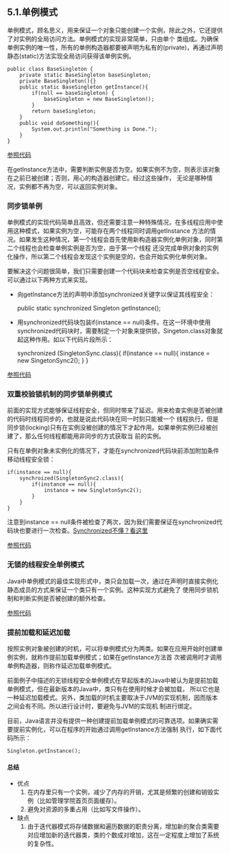 ## 5.1.单例模式
单例模式，顾名思义，用来保证一个对象只能创建一个实例，除此之外，它还提供了对实例的全局访问方法。单例模式的实现非常简单，只由单个
类组成。为确保单例实例的唯一性，所有的单例构造器都要被声明为私有的(private)，再通过声明静态(static)方法实现全局访问获得该单例实例。

    public class BaseSingleton {
        private static BaseSingleton baseSingleton;
        private BaseSingleton(){}
        public static BaseSingleton getInstance(){
            if(null == baseSingleton) {
                baseSingleton = new BaseSingleton();
            }
            return baseSingleton;
        }
        public void doSomething(){
            System.out.println("Something is Done.");
        }
    }
    
[参照代码](BaseSingleton.java)

在getInstance方法中，需要判断实例是否为空。如果实例不为空，则表示该对象在之前已被创建；否则，用心的构造器创建它。经过这些操作，
无论是哪种情况，实例都不再为空，可以返回实例对象。

### 同步锁单例
单例模式的实现代码简单且高效，但还需要注意一种特殊情况，在多线程应用中使用这种模式，如果实例为空，可能存在两个线程同时调用getInstance
方法的情况。如果发生这种情况，第一个线程会首先使用新构造器实例化单例对象，同时第二个线程也会检查单例实例是否为空，由于第一个线程
还没完成单例对象的实例化操作，所以第二个线程会发现这个实例是空的，也会开始实例化单例对象。

要解决这个问题很简单，我们只需要创建一个代码块来检查实例是否空线程安全。可以通过以下两种方式来实现。
- 向getInstance方法的声明中添加synchronized关键字以保证其线程安全：


    public static synchronized Singleton getInstance();

- 用synchronized代码块包装if(instance == null)条件。在这一环境中使用synchronized代码块时，需要制定一个对象来提供锁，Singeton.class对象就起这种作用。如以下代码片段所示：


    synchronized (SingletonSync.class){
      if(instance == null){
          instance = new SingetonSync2();
      }
    }

[参照代码](SyncSingleton.java)

### 双重校验锁机制的同步锁单例模式
前面的实现方式能够保证线程安全，但同时带来了延迟。用来检查实例是否被创建的代码时线程同步的，也就是说此代码块在同一时刻只能被一个
线程执行，但是同步锁(locking)只有在实例没被创建的情况下才起作用。如果单例实例已经被创建了，那么任何线程都能用非同步的方式获取当
前的实例。

只有在单例对象未实例化的情况下，才能在synchronized代码块前添加附加条件移动线程安全锁：

    if(instance == null){
        synchroized(SingletonSync2.class){
            if(instance == null){
                instance = new SingletonSync2();
            }
        }
    }
    
注意到instance == null条件被检查了两次，因为我们需要保证在synchronized代码块也要进行一次检查。[Synchronized不懂？看这里](/src/main/java/com/biwin/basics/synchronize/Synchronized.md)

[参照代码](DoubleCheckSyncSingleton.java)

### 无锁的线程安全单例模式
Java中单例模式的最佳实现形式中，类只会加载一次，通过在声明时直接实例化静态成员的方式来保证一个类只有一个实例。这种实现方式避免了
使用同步锁机制和判断实例是否被创建的额外检查。

[参照代码](LockFreeSingleton.java)

### 提前加载和延迟加载
按照实例对象被创建的时机，可以将单例模式分为两类。如果在应用开始时创建单例实例，就称作提前加载单例模式；如果在getInstance方法首
次被调用时才调用单例构造器，则称作延迟加载单例模式。

前面例子中描述的无锁线程安全单例模式在早起版本的Java中被认为是提前加载单例模式，但在最新版本的Java中，类只有在使用时候才会被加载，
所以它也是一种延迟加载模式。另外，类加载的时机主要取决于JVM的实现机制，因而版本之间会有不同。所以进行设计时，要避免与JVM的实现机
制进行绑定。

目前，Java语言并没有提供一种创建提前加载单例模式的可靠选项。如果确实需要提前实例化，可以在程序的开始通过调用getInstance方法强制
执行，如下面代码所示：
    
    Singleton.getInstance();

#### 总结
- 优点
    1. 在内存里只有一个实例，减少了内存的开销，尤其是频繁的创建和销毁实例（比如管理学院首页页面缓存）。
    2. 避免对资源的多重占用（比如写文件操作）。
- 缺点
    1. 由于迭代器模式将存储数据和遍历数据的职责分离，增加新的聚合类需要对应增加新的迭代器类，类的个数成对增加，这在一定程度上增加了系统的复杂性。